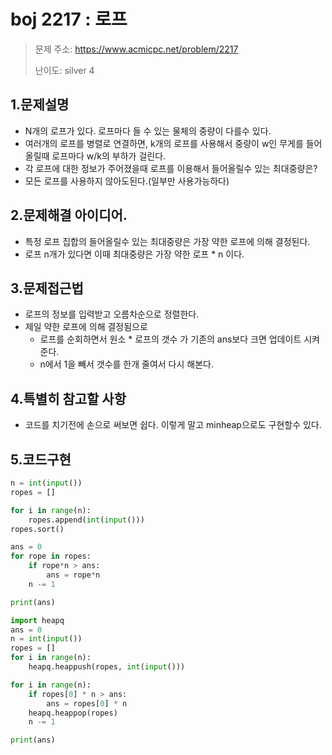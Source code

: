 # boj 2217 : 로프
> 문제 주소: https://www.acmicpc.net/problem/2217
> 
> 난이도: silver 4

## 1.문제설명
- N개의 로프가 있다. 로프마다 들 수 있는 물체의 중량이 다를수 있다.
- 여러개의 로프를 병렬로 연결하면, k개의 로프를 사용해서 중량이 w인 무게를 들어올릴때 로프마다 w/k의 부하가 걸린다.
- 각 로프에 대한 정보가 주어졌을때 로프를 이용해서 들어올릴수 있는 최대중량은?
- 모든 로프를 사용하지 않아도된다.(일부만 사용가능하다)
## 2.문제해결 아이디어.
- 특정 로프 집합의 들어올릴수 있는 최대중량은 가장 약한 로프에 의해 결정된다.
- 로프 n개가 있다면 이때 최대중량은 가장 약한 로프 * n 이다.
## 3.문제접근법
- 로프의 정보를 입력받고 오름차순으로 정렬한다.
- 제일 약한 로프에 의해 결정됨으로
  - 로프를 순회하면서 원소 * 로프의 갯수 가 기존의 ans보다 크면 업데이트 시켜준다.
  - n에서 1을 빼서 갯수를 한개 줄여서 다시 해본다.
## 4.특별히 참고할 사항
- 코드를 치기전에 손으로 써보면 쉽다. 이렇게 말고 minheap으로도 구현할수 있다.
## 5.코드구현
``` python
n = int(input())
ropes = []

for i in range(n):
    ropes.append(int(input()))
ropes.sort()

ans = 0
for rope in ropes:
    if rope*n > ans:
        ans = rope*n
    n -= 1

print(ans)
```
```python
import heapq
ans = 0
n = int(input())
ropes = []
for i in range(n):
    heapq.heappush(ropes, int(input()))

for i in range(n):
    if ropes[0] * n > ans:
        ans = ropes[0] * n
    heapq.heappop(ropes)
    n -= 1

print(ans)
```